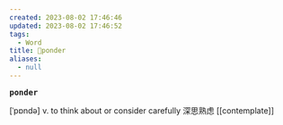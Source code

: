 ```yaml
---
created: 2023-08-02 17:46:46
updated: 2023-08-02 17:46:52
tags:
  - Word
title: 📖ponder
aliases:
  - null
---
```


<pre><strong>ponder</strong></pre>
[ˈpɒndə]
v. to think about or consider carefully 深思熟虑
[[contemplate]]
